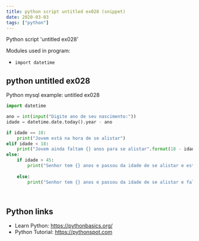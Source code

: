 ```yaml
---
title: python script untitled ex028 (snippet)
date: 2020-03-03
tags: ["python"]
---
```

Python script 'untitled ex028'


Modules used in program: 
* `import datetime`

## python untitled ex028

Python mysql example: untitled ex028

```python
import datetime

ano = int(input("Digite ano de seu nascimento:"))
idade = datetime.date.today().year - ano

if idade == 18:
    print("Jovem está na hora de se alistar")
elif idade < 18:
    print("Jovem ainda faltam {} anos para se alistar".format(18 - idade))
else:
    if idade > 45:
        print("Senhor tem {} anos e passou da idade de se alistar e está dispensado há {} ano(s)".format(idade,idade
                                                                                                         - 45))
    else:
        print("Senhor tem {} anos e passou da idade de se alistar e faltam {} para sair da reserva.".format(idade,
                                                                                                            45 -idade
                                                                                                            ))

```

## Python links

- Learn Python: https://pythonbasics.org/
- Python Tutorial: https://pythonspot.com
